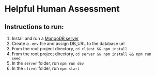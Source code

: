 # Helpful Human Assessment

## Instructions to run:

1. Install and run a [MongoDB server](https://www.mongodb.com/docs/guides/server/install/)
2. Create a `.env` file and assign DB_URL to the database url
3. From the root project directory, `cd client && npm install`
4. From the root project directory, `cd server && npm install && npm run seed`
5. In the `server` folder, run `npm run dev`
6. In the `client` folder, run `npm start`
